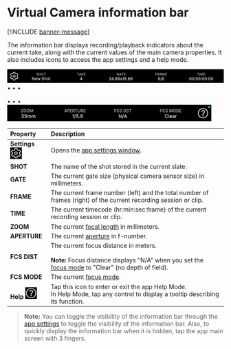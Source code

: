 # Virtual Camera information bar

[!INCLUDE [banner-message](banner-message.md)]

The information bar displays recording/playback indicators about the current take, along with the current values of the main camera properties. It also includes icons to access the app settings and a help mode.

![Information bar - left](images/virtual-camera-information-bar-left.png) • • •

• • • ![Information bar - right](images/virtual-camera-information-bar-right.png)

| Property | Description |
| :--- | :--- |
| **Settings** ![Settings icon](images/virtual-camera-information-bar-settings.png) | Opens the [app settings window](virtual-camera-app-ui-settings.md). |
| **SHOT** | The name of the shot stored in the current slate. |
| **GATE** | The current gate size (physical camera sensor size) in millimeters. |
| **FRAME** | The current frame number (left) and the total number of frames (right) of the current recording session or clip. |
| **TIME** | The current timecode (hr:min:sec:frame) of the current recording session or clip. |
| **ZOOM** | The current [focal length](virtual-camera-app-ui-lens.md#focal-length) in millimeters. |
| **APERTURE** | The current [aperture](virtual-camera-app-ui-lens.md#focus-and-aperture) in f-number. |
| **FCS DIST** | The current focus distance in meters.<br /><br />**Note:** Focus distance displays "N/A" when you set the [focus mode](virtual-camera-app-ui-lens.md#focus-mode) to "Clear" (no depth of field). |
| **FCS MODE** | The current [focus mode](virtual-camera-app-ui-lens.md#focus-mode). |
| **Help** ![Help icon](images/virtual-camera-information-bar-help.png) | Tap this icon to enter or exit the app Help Mode.<br />In Help Mode, tap any control to display a tooltip describing its function. |

>**Note:** You can toggle the visibility of the information bar through the [app settings](virtual-camera-app-ui-settings.md#main-view) to toggle the visibility of the information bar. Also, to quickly display the information bar when it is hidden, tap the app main screen with 3 fingers.
